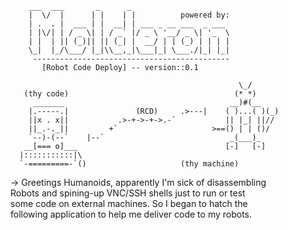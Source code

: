  	                		
        ___  ___       _      _                          		
        |  \/  |      | |    | |          powered by:         
        | .  . |  ___ | |  __| | ___ _ __ ___  _ ___  
        | |\/| | / _ \| | / _` |/ _ \ '__/ _ \| '_  \   
        | |  | || (_)|| || (_| |  __/ | | (_) | | | |			       
        \_|  |_/\___/ |_|\\__,_|\___|_| \___./|_| |_|			        
	     --------------------------------------------	            
           [Robot Code Deploy] -- version::0.1				            
 								   	                                              
                                                       \_/		    
       (thy code)                                     (* *)		    
         _______                                     __)#(__     	
        |.-----.|               (RCD)     .>---|    ( )...( )(_)	
        ||x . x||           .>-+->-+->.-`           || |_| ||//		
        ||_.-._||         +`                     >==() | | ()/		
        `--)-(--`    |--`                            _(___)_		  
       __[=== o]___                                 [-]   [-]		  
      |:::::::::::|\                         				              
      `-=========-`()		              (thy machine)  
 									                                                
        								                                          
   -> Greetings Humanoids, apparently I'm sick of disassembling   
	Robots and spining-up VNC/SSH shells just to run or test	      
	some code on external machines. So I began to hatch the		      
	following application to help me deliver code to my robots.	    

